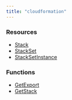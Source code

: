 ```yaml
---
title: "cloudformation"
---
```


<!-- WARNING: this file was generated by Pulumi Docs Generator. -->
<!-- Do not edit by hand unless you're certain you know what you are doing! -->

<style>
  table td p { margin-top: 0; margin-bottom: 0; }
</style>

<h3>Resources</h3>
<ul class="api">
    <li><a href="stack"><span class="symbol resource"></span>Stack</a></li>
    <li><a href="stackset"><span class="symbol resource"></span>StackSet</a></li>
    <li><a href="stacksetinstance"><span class="symbol resource"></span>StackSetInstance</a></li>
</ul>

<h3>Functions</h3>
<ul class="api">
    <li><a href="getexport"><span class="symbol datasource"></span>GetExport</a></li>
    <li><a href="getstack"><span class="symbol datasource"></span>GetStack</a></li>
</ul>

